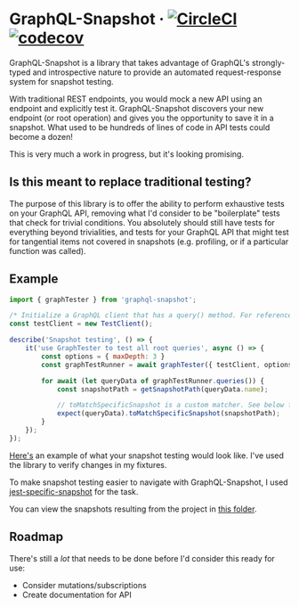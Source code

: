 # GraphQL-Snapshot &middot; [![CircleCI](https://circleci.com/gh/taran-gill/graphql-snapshot.svg?style=svg)](https://circleci.com/gh/taran-gill/graphql-snapshot) [![codecov](https://codecov.io/gh/taran-gill/graphql-snapshot/branch/master/graph/badge.svg)](https://codecov.io/gh/taran-gill/graphql-snapshot)

GraphQL-Snapshot is a library that takes advantage of GraphQL's strongly-typed and introspective nature to provide an automated request-response system for snapshot testing.

With traditional REST endpoints, you would mock a new API using an endpoint and explicitly test it. GraphQL-Snapshot discovers your new endpoint (or root operation) and gives you the opportunity to save it in a snapshot. What used to be hundreds of lines of code in API tests could become a dozen!

This is very much a work in progress, but it's looking promising.

## Is this meant to replace traditional testing?

The purpose of this library is to offer the ability to perform exhaustive tests on your GraphQL API, removing what I'd consider to be "boilerplate" tests that check for trivial conditions. You absolutely should still have tests for everything beyond trivialities, and tests for your GraphQL API that might test for tangential items not covered in snapshots (e.g. profiling, or if a particular function was called).

## Example

```javascript
import { graphTester } from 'graphql-snapshot';

/* Initialize a GraphQL client that has a query() method. For reference, I used ApolloServer's test client. */
const testClient = new TestClient();

describe('Snapshot testing', () => {
    it('use GraphTester to test all root queries', async () => {
        const options = { maxDepth: 3 }
        const graphTestRunner = await graphTester({ testClient, options });

        for await (let queryData of graphTestRunner.queries()) {
            const snapshotPath = getSnapshotPath(queryData.name);

            // toMatchSpecificSnapshot is a custom matcher. See below for details.
            expect(queryData).toMatchSpecificSnapshot(snapshotPath);
        }
    });
});

```

[Here's](https://github.com/taran-gill/graphql-snapshot/blob/master/test/component/index.test.js) an example of what your snapshot testing would look like.
I've used the library to verify changes in my fixtures.

To make snapshot testing easier to navigate with GraphQL-Snapshot, I used [jest-specific-snapshot](https://github.com/igor-dv/jest-specific-snapshot) for the task.

You can view the snapshots resulting from the project in [this folder](https://github.com/taran-gill/graphql-snapshot/tree/master/test/__snapshots__).

## Roadmap

There's still a _lot_ that needs to be done before I'd consider this ready for use:

- Consider mutations/subscriptions
- Create documentation for API